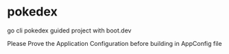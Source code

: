 # pokedex

go cli pokedex guided project with boot.dev

Please Prove the Application Configuration before building in AppConfig file
